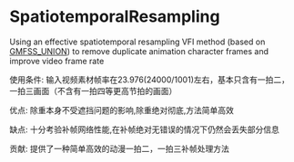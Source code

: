 # SpatiotemporalResampling
Using an effective spatiotemporal resampling VFI method (based on [GMFSS_UNION](https://github.com/98mxr/GMFSS_union)) to remove duplicate animation character frames and improve video frame rate

使用条件:
输入视频素材帧率在23.976(24000/1001)左右，基本只含有一拍二，一拍三画面（不含有一拍四等更高节拍的画面）

优点:
除重本身不受遮挡问题的影响,除重绝对彻底,方法简单高效

缺点:
十分考验补帧网络性能,在补帧绝对无错误的情况下仍然会丢失部分信息

贡献:
提供了一种简单高效的动漫一拍二，一拍三补帧处理方法
